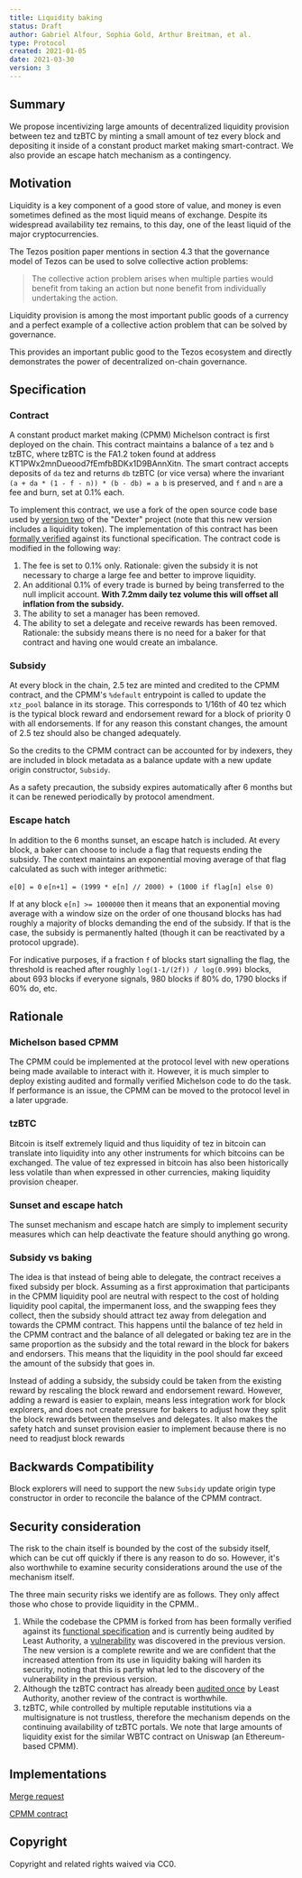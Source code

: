 ```yaml
---
title: Liquidity baking
status: Draft
author: Gabriel Alfour, Sophia Gold, Arthur Breitman, et al.
type: Protocol
created: 2021-01-05
date: 2021-03-30
version: 3
---
```


## Summary

We propose incentivizing large amounts of decentralized liquidity provision between tez and tzBTC by minting a small amount of tez every block and depositing it inside of a constant product market making smart-contract. We also provide an escape hatch mechanism as a contingency.

## Motivation

Liquidity is a key component of a good store of value, and money is even sometimes defined as the most liquid means of exchange. Despite its widespread availability tez remains, to this day, one of the least liquid of the major cryptocurrencies.

The Tezos position paper mentions in section 4.3 that the governance model of Tezos can be used to solve collective action problems:

> The collective action problem arises when multiple parties would benefit from taking an action but none benefit from individually undertaking the action.

Liquidity provision is among the most important public goods of a currency and a perfect example of a collective action problem that can be solved by governance.

This provides an important public good to the Tezos ecosystem and directly demonstrates the power of decentralized on-chain governance.


## Specification

### Contract

A constant product market making (CPMM) Michelson contract is first deployed on the chain. This contract maintains a balance of `a` tez and `b` tzBTC, where tzBTC is the FA1.2 token found at address KT1PWx2mnDueood7fEmfbBDKx1D9BAnnXitn. The smart contract accepts deposits of `da` tez and returns `db` tzBTC (or vice versa) where the invariant `(a + da * (1 - f - n)) * (b - db) = a b` is preserved, and `f` and `n` are a fee and burn, set at 0.1% each.

To implement this contract, we use a fork of the open source code base used by [version two](https://gitlab.com/dexter2tz/dexter2tz) of the "Dexter" project (note that this new version includes a liquidity token). The implementation of this contract has been [formally verified](https://gitlab.com/dexter2tz/dexter2tz/-/blob/master/dexter_spec.v) against its functional specification. The contract code is modified in the following way:

1. The fee is set to 0.1% only. Rationale: given the subsidy it is not necessary to charge a large fee and better to improve liquidity.
2. An additional 0.1% of every trade is burned by being transferred to the null implicit account. __With 7.2mm daily tez volume this will offset all inflation from the subsidy.__
3. The ability to set a manager has been removed.
4. The ability to set a delegate and receive rewards has been removed. Rationale: the subsidy means there is no need for a baker for that contract and having one would create an imbalance.

### Subsidy

At every block in the chain, 2.5 tez are minted and credited to the CPMM contract, and the CPMM's `%default` entrypoint is called to update the `xtz_pool` balance in its storage. This corresponds to 1/16th of 40 tez which is the typical block reward and endorsement reward for a block of priority 0 with all endorsements. If for any reason this constant changes, the amount of 2.5 tez should also be changed adequately.

So the credits to the CPMM contract can be accounted for by indexers, they are included in block metadata as a balance update with a new update origin constructor, `Subsidy`.

As a safety precaution, the subsidy expires automatically after 6 months but it can be renewed periodically by protocol amendment.

### Escape hatch

In addition to the 6 months sunset, an escape hatch is included. At every block, a baker can choose to include a flag that requests ending the subsidy. The context maintains an exponential moving average of that flag calculated as such with integer arithmetic:

`e[0] = 0`
`e[n+1] = (1999 * e[n] // 2000) + (1000 if flag[n] else 0)`

If at any block `e[n] >= 1000000` then it means that an exponential moving average with a window size on the order of one thousand blocks has had roughly a majority of blocks demanding the end of the subsidy. If that is the case, the subsidy is permanently halted (though it can be reactivated by a protocol upgrade).

For indicative purposes, if a fraction `f` of blocks start signalling the flag, the threshold is reached after roughly `log(1-1/(2f)) / log(0.999)` blocks, about 693 blocks if everyone signals, 980 blocks if 80% do, 1790 blocks if 60% do, etc.

## Rationale


### Michelson based CPMM

The CPMM could be implemented at the protocol level with new operations being made available to interact with it. However, it is much simpler to deploy existing audited and formally verified Michelson code to do the task. If performance is an issue, the CPMM can be moved to the protocol level in a later upgrade.

### tzBTC

Bitcoin is itself extremely liquid and thus liquidity of tez in bitcoin can translate into liquidity into any other instruments for which bitcoins can be exchanged. The value of tez expressed in bitcoin has also been historically less volatile than when expressed in other currencies, making liquidity provision cheaper.

### Sunset and escape hatch

The sunset mechanism and escape hatch are simply to implement security measures which can help deactivate the feature should anything go wrong.

### Subsidy vs baking

The idea is that instead of being able to delegate, the contract receives a fixed subsidy per block. Assuming as a first approximation that participants in the CPMM liquidity pool are neutral with respect to the cost of holding liquidity pool capital, the impermanent loss, and the swapping fees they collect, then the subsidy should attract tez away from delegation and towards the CPMM contract. This happens until the balance of tez held in the CPMM contract and the balance of all delegated or baking tez are in the same proportion as the subsidy and the total reward in the block for bakers and endorsers. This means that the liquidity in the pool should far exceed the amount of the subsidy that goes in.

Instead of adding a subsidy, the subsidy could be taken from the existing reward by rescaling the block reward and endorsement reward. However, adding a reward is easier to explain, means less integration work for block explorers, and does not create pressure for bakers to adjust how they split the block rewards between themselves and delegates. It also makes the safety hatch and sunset provision easier to implement because there is no need to readjust block rewards 

## Backwards Compatibility

Block explorers will need to support the new `Subsidy` update origin type constructor in order to reconcile the balance of the CPMM contract.

## Security consideration

The risk to the chain itself is bounded by the cost of the subsidy itself, which can be cut off quickly if there is any reason to do so. However, it's also worthwhile to examine security considerations around the use of the mechanism itself.

The three main security risks we identify are as follows. They only affect those who chose to provide liquidity in the CPMM..

1. While the codebase the CPMM is forked from has been formally verified against its [functional specification](https://gitlab.com/dexter2tz/dexter2tz/-/blob/master/dexter_spec.v) and is currently being audited by Least Authority, a [vulnerability](https://blog.nomadic-labs.com/a-technical-description-of-the-dexter-flaw.html) was discovered in the previous version. The new version is a complete rewrite and we are confident that the increased attention from its use in liquidity baking will harden its security, noting that this is partly what led to the discovery of the vulnerability in the previous version.
2. Although the tzBTC contract has already been [audited once](https://leastauthority.com/static/publications/LeastAuthority-Tezos-TzBTC-Final-Audit-Report.pdf) by Least Authority, another review of the contract is worthwhile.
3. tzBTC, while controlled by multiple reputable institutions via a multisignature is not trustless, therefore the mechanism depends on the continuing availability of tzBTC portals. We note that large amounts of liquidity exist for the similar WBTC contract on Uniswap (an Ethereum-based CPMM).

## Implementations

[Merge request](https://gitlab.com/tezos/tezos/-/merge_requests/2765)

[CPMM contract](https://gitlab.com/dexter2tz/dexter2tz/-/tree/liquidity_baking)

## Copyright 

Copyright and related rights waived via CC0.
